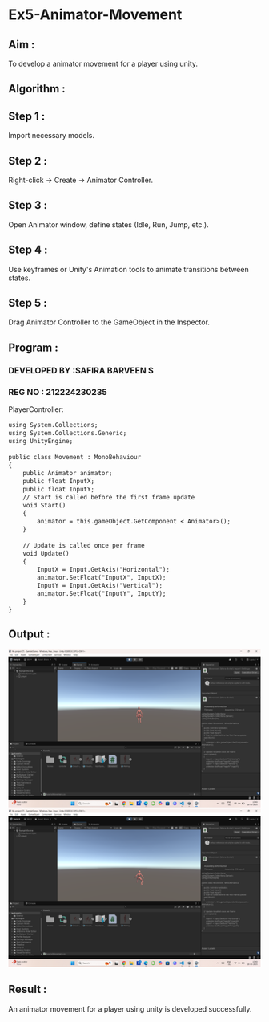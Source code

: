 # Ex5-Animator-Movement

## Aim :

To develop a animator movement for a player using unity.

## Algorithm :

## Step 1 : 

Import necessary models.

## Step 2 : 

 Right-click -> Create -> Animator Controller.

## Step 3 : 

Open Animator window, define states (Idle, Run, Jump, etc.).

## Step 4 : 

Use keyframes or Unity's Animation tools to animate transitions between states.

## Step 5 : 

Drag Animator Controller to the GameObject in the Inspector.

## Program :

### DEVELOPED BY :SAFIRA BARVEEN S
### REG NO : 212224230235

PlayerController:


```
using System.Collections;
using System.Collections.Generic;
using UnityEngine;

public class Movement : MonoBehaviour
{
    public Animator animator;
    public float InputX;
    public float InputY;
    // Start is called before the first frame update
    void Start()
    {
        animator = this.gameObject.GetComponent < Animator>();
    }

    // Update is called once per frame
    void Update()
    {
        InputX = Input.GetAxis("Horizontal");
        animator.SetFloat("InputX", InputX);
        InputY = Input.GetAxis("Vertical");
        animator.SetFloat("InputY", InputY);
    }
}
```
## Output :

![alt text](<Screenshot 2025-05-20 154936.png>)
![alt text](<Screenshot 2025-05-20 154917.png>)

## Result :

An animator movement for a player using unity is developed successfully.